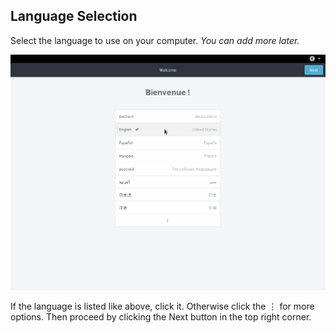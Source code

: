 ## Language Selection

Select the language to use on your computer. *You can add more later.*

![Select your language](../images/first-boot/language-selection.png)

If the language is listed like above, click it. Otherwise click the ⋮ for more options. Then proceed by clicking the Next button in the top right corner.